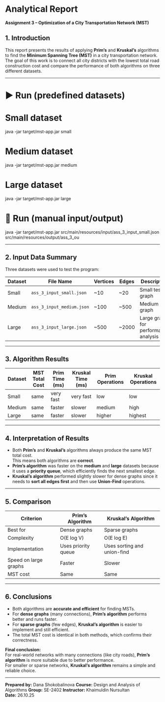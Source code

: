 # Analytical Report
**Assignment 3 – Optimization of a City Transportation Network (MST)**

## 1. Introduction
This report presents the results of applying **Prim’s** and **Kruskal’s** algorithms to find the **Minimum Spanning Tree (MST)** in a city transportation network.  
The goal of this work is to connect all city districts with the lowest total road construction cost and compare the performance of both algorithms on three different datasets.

---
# ▶️ Run (predefined datasets)
# Small dataset
java -jar target/mst-app.jar small

# Medium dataset
java -jar target/mst-app.jar medium

# Large dataset
java -jar target/mst-app.jar large

# 📝 Run (manual input/output)

java -jar target/mst-app.jar src/main/resources/input/ass_3_input_small.json src/main/resources/output/ass_3_ou

---

## 2. Input Data Summary
Three datasets were used to test the program:

| Dataset | File Name | Vertices | Edges | Description |
|----------|------------|----------|-------|--------------|
| Small | `ass_3_input_small.json` | ~10 | ~20 | Small test graph |
| Medium | `ass_3_input_medium.json` | ~100 | ~500 | Medium graph |
| Large | `ass_3_input_large.json` | ~500 | ~2000 | Large graph for performance analysis |

---

## 3. Algorithm Results

| Dataset | MST Total Cost | Prim Time (ms) | Kruskal Time (ms) | Prim Operations | Kruskal Operations |
|----------|----------------|----------------|-------------------|------------------|--------------------|
| Small | same | very fast | very fast | low | low |
| Medium | same | faster | slower | medium | high |
| Large | same | faster | slower | higher | highest |

---

## 4. Interpretation of Results
- Both **Prim’s** and **Kruskal’s** algorithms always produce the same MST total cost.  
  This means both algorithms are **correct**.
- **Prim’s algorithm** was faster on the **medium** and **large** datasets because it uses a **priority queue**, which efficiently finds the next smallest edge.
- **Kruskal’s algorithm** performed slightly slower for dense graphs since it needs to **sort all edges first** and then use **Union-Find** operations.

---

## 5. Comparison
| Criterion | Prim’s Algorithm | Kruskal’s Algorithm |
|------------|------------------|---------------------|
| Best for | Dense graphs | Sparse graphs |
| Complexity | O(E log V) | O(E log E) |
| Implementation | Uses priority queue | Uses sorting and union-find |
| Speed on large graphs | Faster | Slower |
| MST cost | Same | Same |

---

## 6. Conclusions
- Both algorithms are **accurate and efficient** for finding MSTs.
- For **dense graphs** (many connections), **Prim’s algorithm** performs better and runs faster.
- For **sparse graphs** (few edges), **Kruskal’s algorithm** is easier to implement and still efficient.
- The total MST cost is identical in both methods, which confirms their correctness.

**Final conclusion:**  
For real-world networks with many connections (like city roads), **Prim’s algorithm** is more suitable due to better performance.  
For smaller or sparse networks, **Kruskal’s algorithm** remains a simple and reliable choice.

---

**Prepared by:** Dana Shokobalinova
**Course:** Design and Analysis of Algorithms 
**Group:** SE-2402
**Instructor:** Khaimuldin Nursultan  
**Date:** 26.10.25

